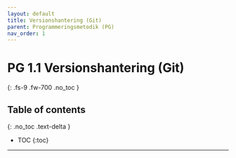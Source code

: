 ```yaml
---
layout: default
title: Versionshantering (Git)
parent: Programmeringsmetodik (PG)
nav_order: 1
---
```


# PG 1.1 Versionshantering (Git)
{: .fs-9 .fw-700 .no_toc }

## Table of contents
{: .no_toc .text-delta }

- TOC
{:toc}

---